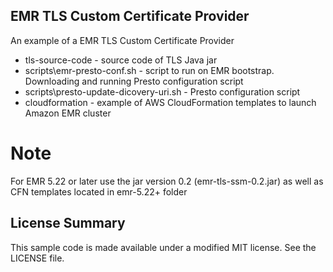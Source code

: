 ## EMR TLS Custom Certificate Provider

An example of a EMR TLS Custom Certificate Provider

* tls-source-code - source code of TLS Java jar
* scripts\emr-presto-conf.sh - script to run on EMR bootstrap. Downloading and running Presto configuration script
* scripts\presto-update-dicovery-uri.sh - Presto configuration script
* cloudformation - example of AWS CloudFormation templates to launch Amazon EMR cluster

# Note
For EMR 5.22 or later use the jar version 0.2 (emr-tls-ssm-0.2.jar) as well as CFN templates located in emr-5.22+ folder

## License Summary

This sample code is made available under a modified MIT license. See the LICENSE file.
